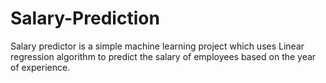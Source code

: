 # Salary-Prediction
Salary predictor is a simple machine learning project which uses Linear regression algorithm to predict the salary of employees based on the year of experience.
